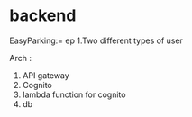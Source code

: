 # backend
EasyParking:= ep
1.Two different types of user


Arch :
1. API gateway
2. Cognito
3. lambda function for cognito
4. db